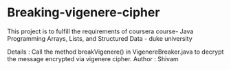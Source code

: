 # Breaking-vigenere-cipher
This project is to fulfill the requirements of coursera course- Java Programming Arrays, Lists, and Structured Data - duke university

Details : Call the method breakVigenere() in VigenereBreaker.java to decrypt the message encrypted via vigenere cipher.
Author : Shivam
